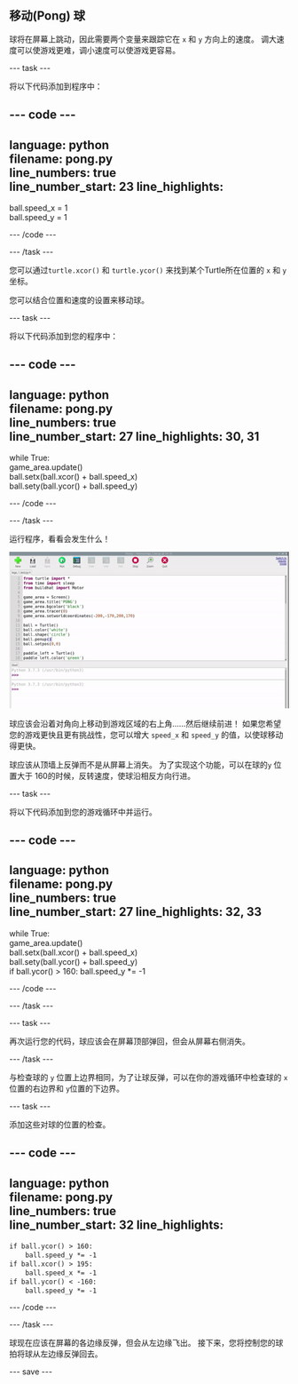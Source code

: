 ## 移动(Pong) 球

球将在屏幕上跳动，因此需要两个变量来跟踪它在 `x` 和 `y` 方向上的速度。 调大速度可以使游戏更难，调小速度可以使游戏更容易。

--- task ---

将以下代码添加到程序中：

--- code ---
---
language: python   
filename: pong.py   
line_numbers: true   
line_number_start: 23
line_highlights:
---

ball.speed_x = 1   
ball.speed_y = 1

--- /code ---

--- /task ---

您可以通过`turtle.xcor()` 和 `turtle.ycor()` 来找到某个Turtle所在位置的 `x` 和 `y` 坐标。

您可以结合位置和速度的设置来移动球。

--- task ---

将以下代码添加到您的程序中：

--- code ---
---
language: python   
filename: pong.py   
line_numbers: true   
line_number_start: 27
line_highlights: 30, 31
---

while True:   
game_area.update()   
ball.setx(ball.xcor() + ball.speed_x)   
ball.sety(ball.ycor() + ball.speed_y)

--- /code ---

--- /task ---

运行程序，看看会发生什么！

![球从Pong屏幕右上角飞出的图片。](images/ball_diagonal.gif)

球应该会沿着对角向上移动到游戏区域的右上角……然后继续前进！ 如果您希望您的游戏更快且更有挑战性，您可以增大 `speed_x` 和 `speed_y` 的值，以使球移动得更快。

球应该从顶墙上反弹而不是从屏幕上消失。 为了实现这个功能，可以在球的`y` 位置大于 160的时候，反转速度，使球沿相反方向行进。

--- task ---

将以下代码添加到您的游戏循环中并运行。

--- code ---
---
language: python   
filename: pong.py     
line_numbers: true   
line_number_start: 27
line_highlights: 32, 33
---

while True:   
game_area.update()   
ball.setx(ball.xcor() + ball.speed_x)   
ball.sety(ball.ycor() + ball.speed_y)   
if ball.ycor() > 160: ball.speed_y *= -1

--- /code ---

--- /task ---

--- task ---

再次运行您的代码，球应该会在屏幕顶部弹回，但会从屏幕右侧消失。

--- /task ---

与检查球的 `y` 位置上边界相同，为了让球反弹，可以在你的游戏循环中检查球的 `x` 位置的右边界和 `y`位置的下边界。

--- task ---

添加这些对球的位置的检查。

--- code ---
---
language: python   
filename: pong.py   
line_numbers: true   
line_number_start: 32
line_highlights:
---

    if ball.ycor() > 160:   
        ball.speed_y *= -1   
    if ball.xcor() > 195:   
        ball.speed_x *= -1   
    if ball.ycor() < -160:   
        ball.speed_y *= -1

--- /code ---

--- /task ---

球现在应该在屏幕的各边缘反弹，但会从左边缘飞出。 接下来，您将控制您的球拍将球从左边缘反弹回去。

--- save ---
